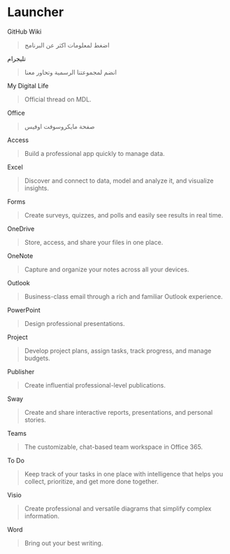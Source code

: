 # Launcher

GitHub Wiki
> اضغط لمعلومات اكثر عن البرنامج

تليجرام
> انضم لمجموعتنا الرسمية وتحاور معنا

My Digital Life
> Official thread on MDL.

Office
> صفحة مايكروسوفت اوفيس

Access
> Build a professional app quickly to manage data.

Excel
> Discover and connect to data, model and analyze it, and visualize insights.

Forms
> Create surveys, quizzes, and polls and easily see results in real time.

OneDrive
> Store, access, and share your files in one place.

OneNote
> Capture and organize your notes across all your devices.

Outlook
> Business-class email through a rich and familiar Outlook experience.

PowerPoint
> Design professional presentations.

Project
> Develop project plans, assign tasks, track progress, and manage budgets.

Publisher
> Create influential professional-level publications.

Sway
> Create and share interactive reports, presentations, and personal stories.

Teams
> The customizable, chat-based team workspace in Office 365.

To Do
> Keep track of your tasks in one place with intelligence that helps you collect, prioritize, and get more done together.

Visio
> Create professional and versatile diagrams that simplify complex information.

Word
> Bring out your best writing.
